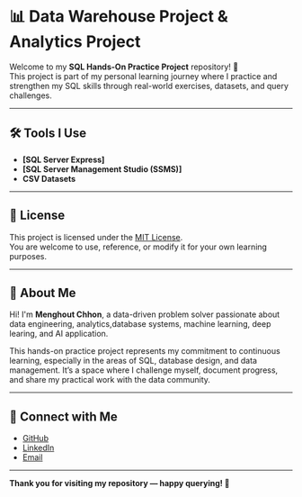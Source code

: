 # 📊 Data Warehouse Project & Analytics Project

Welcome to my **SQL Hands-On Practice Project** repository! 🚀  
This project is part of my personal learning journey where I practice and strengthen my SQL skills through real-world exercises, datasets, and query challenges.

---

## 🛠️ Tools I Use

- **[SQL Server Express]**
- **[SQL Server Management Studio (SSMS)]** 
- **CSV Datasets**

---

## 📜 License

This project is licensed under the [MIT License](LICENSE).  
You are welcome to use, reference, or modify it for your own learning purposes.

---

## 🙋 About Me

Hi! I'm **Menghout Chhon**, a data-driven problem solver passionate about data engineering, analytics,database systems, machine learning, deep learing, and AI application.  

This hands-on practice project represents my commitment to continuous learning, especially in the areas of SQL, database design, and data management. It’s a space where I challenge myself, document progress, and share my practical work with the data community.

---

## 📌 Connect with Me

- [GitHub](https://github.com/MenghoutChhon)
- [LinkedIn](https://www.linkedin.com/in/menghout-chhon/)
- [Email](mailto:menghoutchhon003@gmail.com)

---

**Thank you for visiting my repository — happy querying! 🚀**
